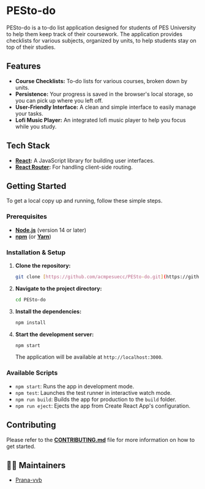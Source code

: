 # PESto-do

PESto-do is a to-do list application designed for students of PES University to help them keep track of their coursework. The application provides checklists for various subjects, organized by units, to help students stay on top of their studies.

## Features

* **Course Checklists:** To-do lists for various courses, broken down by units.
* **Persistence:** Your progress is saved in the browser's local storage, so you can pick up where you left off.
* **User-Friendly Interface:** A clean and simple interface to easily manage your tasks.
* **Lofi Music Player:** An integrated lofi music player to help you focus while you study.

## Tech Stack

* **[React](https://reactjs.org/):** A JavaScript library for building user interfaces.
* **[React Router](https://reactrouter.com/):** For handling client-side routing.

## Getting Started

To get a local copy up and running, follow these simple steps.

### Prerequisites

* **[Node.js](https://nodejs.org/)** (version 14 or later)
* **[npm](https://www.npmjs.com/)** (or **[Yarn](https://yarnpkg.com/)**)

### Installation & Setup

1.  **Clone the repository:**
    ```sh
    git clone [https://github.com/acmpesuecc/PESto-do.git](https://github.com/acmpesuecc/PESto-do.git)
    ```
2.  **Navigate to the project directory:**
    ```sh
    cd PESto-do
    ```
3.  **Install the dependencies:**
    ```sh
    npm install
    ```
4.  **Start the development server:**
    ```sh
    npm start
    ```
    The application will be available at `http://localhost:3000`.

### Available Scripts

* `npm start`: Runs the app in development mode.
* `npm test`: Launches the test runner in interactive watch mode.
* `npm run build`: Builds the app for production to the `build` folder.
* `npm run eject`: Ejects the app from Create React App's configuration.

## Contributing

Please refer to the **[CONTRIBUTING.md](CONTRIBUTING.md)** file for more information on how to get started.

## 🧑‍💻 Maintainers

* [Prana-vvb](https://github.com/Prana-vvb)

